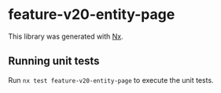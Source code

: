 # feature-v20-entity-page

This library was generated with [Nx](https://nx.dev).

## Running unit tests

Run `nx test feature-v20-entity-page` to execute the unit tests.
